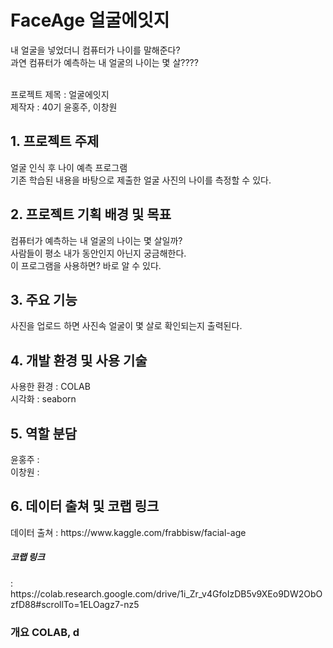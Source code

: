 # FaceAge 얼굴에잇지

내 얼굴을 넣었더니 컴퓨터가 나이를 말해준다?<br>
과연 컴퓨터가 예측하는 내 얼굴의 나이는 몇 살????<br>

<br>프로젝트 제목 : 얼굴에잇지
<br>제작자 : 40기 윤홍주, 이창원

<h2>1. 프로젝트 주제</h2>
  얼굴 인식 후 나이 예측 프로그램<br>
  기존 학습된 내용을 바탕으로 제출한 얼굴 사진의 나이를 측정할 수 있다.<br>
  

<h2>2. 프로젝트 기획 배경 및 목표</h2>
  컴퓨터가 예측하는 내 얼굴의 나이는 몇 살일까?<br>
  사람들이 평소 내가 동안인지 아닌지 궁금해한다.<br>
  이 프로그램을 사용하면? 바로 알 수 있다.<br>

<h2>3. 주요 기능</h2>
  사진을 업로드 하면 사진속 얼굴이 몇 살로 확인되는지 출력된다.

<h2>4.	개발 환경 및 사용 기술</h2>
  사용한 환경 : COLAB <br>
  시각화 : seaborn

<h2>5.	역할 분담</h2>
  윤홍주 :  <br>
  이창원 : 

<h2>6.	데이터 출쳐 및 코랩 링크 </h2>
데이터 출쳐 : https://www.kaggle.com/frabbisw/facial-age <br>

<h5>코랩 링크</h5>  : https://colab.research.google.com/drive/1i_Zr_v4GfoIzDB5v9XEo9DW2ObOzfD88#scrollTo=1ELOagz7-nz5 <br>



<h3>개요</h3<br>
  COLAB, d
